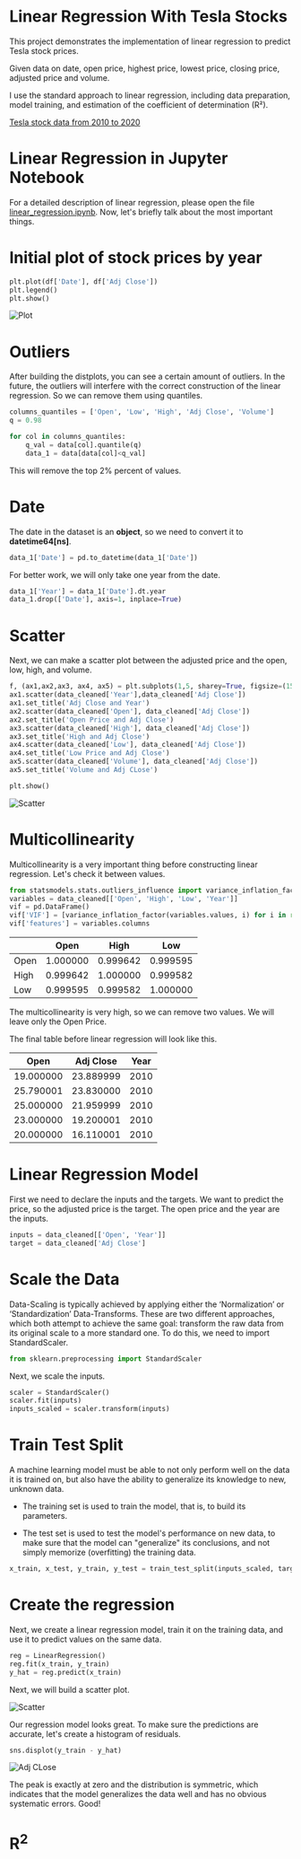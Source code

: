 # Linear Regression With Tesla Stocks
This project demonstrates the implementation of linear regression to predict Tesla stock prices. 

Given data on date, open price, highest price, lowest price, closing price, adjusted price and volume. 

I use the standard approach to linear regression, including data preparation, model training, and estimation of the coefficient of determination (R²).

[Tesla stock data from 2010 to 2020](https://www.kaggle.com/datasets/timoboz/tesla-stock-data-from-2010-to-2020/data)

# Linear Regression in Jupyter Notebook 
For a detailed description of linear regression, please open the file [linear_regression.ipynb](https://nbviewer.org/github/LilPoly/Linear-Regression-With-Tesla-Stocks/blob/main/linear_regression.ipynb). 
Now, let's briefly talk about the most important things.

# Initial plot of stock prices by year
``` python
plt.plot(df['Date'], df['Adj Close'])
plt.legend()
plt.show()

```
![Plot](images/output.png)

# Outliers
After building the distplots, you can see a certain amount of outliers. In the future, the outliers will interfere with the correct construction of the linear regression.
So we can remove them using quantiles.
``` python
columns_quantiles = ['Open', 'Low', 'High', 'Adj Close', 'Volume']
q = 0.98

for col in columns_quantiles:
    q_val = data[col].quantile(q)
    data_1 = data[data[col]<q_val]
```
This will remove the top 2% percent of values.

# Date
The date in the dataset is an **object**, so we need to convert it to **datetime64[ns]**.
``` python
data_1['Date'] = pd.to_datetime(data_1['Date'])
```
For better work, we will only take one year from the date.
``` python
data_1['Year'] = data_1['Date'].dt.year
data_1.drop(['Date'], axis=1, inplace=True)
```
# Scatter
Next, we can make a scatter plot between the adjusted price and the open, low, high, and volume.
``` python
f, (ax1,ax2,ax3, ax4, ax5) = plt.subplots(1,5, sharey=True, figsize=(15,3))
ax1.scatter(data_cleaned['Year'],data_cleaned['Adj Close'])
ax1.set_title('Adj Close and Year')
ax2.scatter(data_cleaned['Open'], data_cleaned['Adj Close'])
ax2.set_title('Open Price and Adj Close')
ax3.scatter(data_cleaned['High'], data_cleaned['Adj Close'])
ax3.set_title('High and Adj Close')
ax4.scatter(data_cleaned['Low'], data_cleaned['Adj Close'])
ax4.set_title('Low Price and Adj Close')
ax5.scatter(data_cleaned['Volume'], data_cleaned['Adj Close'])
ax5.set_title('Volume and Adj CLose')

plt.show()
```
![Scatter](images/output_scatter.png)

# Multicollinearity
Multicollinearity is a very important thing before constructing linear regression. Let's check it between values.
``` python
from statsmodels.stats.outliers_influence import variance_inflation_factor
variables = data_cleaned[['Open', 'High', 'Low', 'Year']]
vif = pd.DataFrame()
vif['VIF'] = [variance_inflation_factor(variables.values, i) for i in range(variables.shape[1])]
vif['features'] = variables.columns
```
|       | Open       | High       | Low        |
|-------|------------|------------|------------|
| Open  | 1.000000   | 0.999642   | 0.999595   |
| High  | 0.999642   | 1.000000   | 0.999582   |
| Low   | 0.999595   | 0.999582   | 1.000000   |

The multicollinearity is very high, so we can remove two values. We will leave only the Open Price.

The final table before linear regression will look like this.

| Open       | Adj Close  | Year |
|------------|------------|------|
| 19.000000  | 23.889999  | 2010 |
| 25.790001  | 23.830000  | 2010 |
| 25.000000  | 21.959999  | 2010 |
| 23.000000  | 19.200001  | 2010 |
| 20.000000  | 16.110001  | 2010 |

# Linear Regression Model
First we need to declare the inputs and the targets. We want to predict the price, so the adjusted price is the target. The open price and the year are the inputs.
``` python
inputs = data_cleaned[['Open', 'Year']]
target = data_cleaned['Adj Close']
```
# Scale the Data
Data-Scaling is typically achieved by applying either the ‘Normalization’ or ‘Standardization’ Data-Transforms. These are two different approaches, which both attempt to achieve the same goal: transform the raw data from its original scale to a more standard one.
To do this, we need to import StandardScaler.
``` python
from sklearn.preprocessing import StandardScaler
```
Next, we scale the inputs.
``` python
scaler = StandardScaler()
scaler.fit(inputs)
inputs_scaled = scaler.transform(inputs)
```
# Train Test Split
A machine learning model must be able to not only perform well on the data it is trained on, but also have the ability to generalize its knowledge to new, unknown data.

- The training set is used to train the model, that is, to build its parameters.

- The test set is used to test the model's performance on new data, to make sure that the model can "generalize" its conclusions, and not simply memorize (overfitting) the training data.

``` python
x_train, x_test, y_train, y_test = train_test_split(inputs_scaled, target, test_size=0.2, random_state=365)
```
# Create the regression
Next, we create a linear regression model, train it on the training data, and use it to predict values ​​on the same data.
``` python
reg = LinearRegression()
reg.fit(x_train, y_train)
y_hat = reg.predict(x_train)
```
Next, we will build a scatter plot.

![Scatter](images/output_regression.png)

Our regression model looks great. To make sure the predictions are accurate, let's create a histogram of residuals.
``` python
sns.displot(y_train - y_hat)
```

![Adj CLose](images/output_adj.png)

The peak is exactly at zero and the distribution is symmetric, which indicates that the model generalizes the data well and has no obvious systematic errors. Good!

# R<sup>2</sup>



